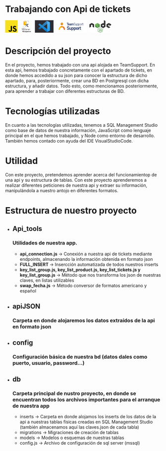 # Trabajando con Api de tickets
<img src="images/descarga.png" width="40" height="40"> <img>
<img src="images/mssql.png" width="40" height="40"> <img>
<img src="images/vstudio.png" width="60" height="40"> <img>
<img src="images/ts.png" width="100" height="40"> <img>
<img src="images/node.png" width="70" height="40"> <img>

# Descripción del proyecto
En el proyecto, hemos trabajado con una api alojada en TeamSupport. En esta api, hemos trabajado concretamente con el apartado de tickets, en donde hemos accedido a su json para conocer la estructura de dicho apartado, para, posteriormente, crear una BD en Postgresql con dicha estructura, y añadir datos. Todo esto, como mencionamos posteriormente, para aprender a trabajar con diferentes estructuras de BD.

# Tecnologías utilizadas
En cuanto a las tecnologías utilizadas, tenemos a SQL Management Studio como base de datos de nuestra información, JavaScript como lenguaje principal en el que hemos trabajado, y Node como entorno de desarrollo. También hemos contado con ayuda del IDE VisualStudioCode.

# Utilidad
Con este proyecto, pretendemos aprender acerca del funcionamientop de una api y su estructura de tablas. Con este proyecto aprenderemos a realizar diferentes peticiones de nuestra api y extraer su información, manipulándola a nuestro antojo en diferentes formatos.

# Estructura de nuestro proyecto
- ## Api_tools
  ### Utilidades de nuestra app.

  - <strong> api_connection.js </strong> -> Conexión a nuestra api de tickets mediante endpoints, almacenando la información obtenida en formato json
  - <strong> FULL_INSERT </strong> -> Insercción automatizada de todos nuestros inserts
  - <strong> key_list_group.js, key_list_product.js, key_list_tickets.js y key_list_group.js </strong> -> Método que nos transforma los json de nuestras claves, en listas utilizables
  - <strong> swap_fecha.js </strong> -> Método conversor de formatos americano y español
  
- ## apiJSON
  ### Carpeta en donde alojaremos los datos extraídos de la api en formato json

- ## config
  ### Configuración básica de nuestra bd (datos dales como puerto, usuario, password...)

- ## db
  ### Carpeta principal de nustro proyecto, en donde se encuentran todos los archivos importantes para el arranque de nuestra app
  - inserts -> Carpeta en donde alojamos los inserts de los datos de la api a nuestras tablas físicas creadas en SQL Management Studio (también almacenamos aquí las claves.json de cada tabla)
  - migrations -> Migraciones de creación de tablas
  - models -> Modelos o esquemas de nuestras tablas
  - config.js -> Archivo de configuración de sql server (mssql)
  
